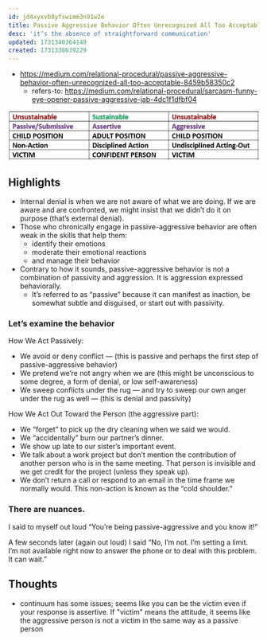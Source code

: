 ```yaml
---
id: jd4xyxvb8yfswimm3n91w2e
title: Passive Aggressive Behavior Often Unrecognized All Too Acceptable
desc: 'it‘s the absence of straightforward communication'
updated: 1731340364149
created: 1731338639229
---
```


- https://medium.com/relational-procedural/passive-aggressive-behavior-often-unrecognized-all-too-acceptable-8459b58350c2
  - refers-to: https://medium.com/relational-procedural/sarcasm-funny-eye-opener-passive-aggressive-jab-4dc1f1dfbf04

![the Communication Continuum Chart](/assets/images/2024-11-11-07-32-23.png)

## Highlights

- Internal denial is when we are not aware of what we are doing. If we are aware and are confronted, we might insist that we didn’t do it on purpose (that’s external denial).
- Those who chronically engage in passive-aggressive behavior are often weak in the skills that help them:
    - identify their emotions
    - moderate their emotional reactions
    - and manage their behavior
- Contrary to how it sounds, passive-aggressive behavior is not a combination of passivity and aggression. It is aggression expressed behaviorally.
  - It’s referred to as “passive” because it can manifest as inaction, be somewhat subtle and disguised, or start out with passivity.


### Let’s examine the behavior

How We Act Passively:

- We avoid or deny conflict — (this is passive and perhaps the first step of passive-aggressive behavior)
- We pretend we’re not angry when we are (this might be unconscious to some degree, a form of denial, or low self-awareness)
- We sweep conflicts under the rug — and try to sweep our own anger under the rug as well — (this is denial and passivity)
 
How We Act Out Toward the Person (the aggressive part):
- We “forget” to pick up the dry cleaning when we said we would.
- We “accidentally” burn our partner’s dinner.
- We show up late to our sister’s important event.
- We talk about a work project but don’t mention the contribution of another person who is in the same meeting. That person is invisible and we get credit for the project (unless they speak up).
- We don’t return a call or respond to an email in the time frame we normally would. This non-action is known as the “cold shoulder.”

### There are nuances. 


I said to myself out loud “You’re being passive-aggressive and you know it!”

A few seconds later (again out loud) I said “No, I’m not. I’m setting a limit. I’m not available right now to answer the phone or to deal with this problem. It can wait.”

## Thoughts

- continuum has some issues; seems like you can be the victim even if your response is assertive. If "victim" means the attitude, it seems like the aggressive person is not a victim in the same way as a passive person